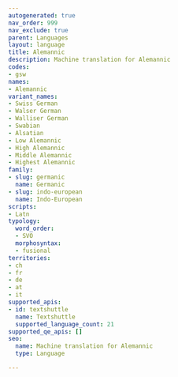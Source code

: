 ```yaml
---
autogenerated: true
nav_order: 999
nav_exclude: true
parent: Languages
layout: language
title: Alemannic
description: Machine translation for Alemannic
codes:
- gsw
names:
- Alemannic
variant_names:
- Swiss German
- Walser German
- Walliser German
- Swabian
- Alsatian
- Low Alemannic
- High Alemannic
- Middle Alemannic
- Highest Alemannic
family:
- slug: germanic
  name: Germanic
- slug: indo-european
  name: Indo-European
scripts:
- Latn
typology:
  word_order:
  - SVO
  morphosyntax:
  - fusional
territories:
- ch
- fr
- de
- at
- it
supported_apis:
- id: textshuttle
  name: Textshuttle
  supported_language_count: 21
supported_qe_apis: []
seo:
  name: Machine translation for Alemannic
  type: Language

---
```


